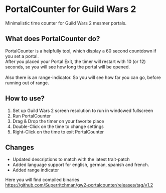 # PortalCounter for Guild Wars 2
Minimalistic time counter for Guild Wars 2 mesmer portals.<br>

## What does PortalCounter do?
PortalCounter is a helpfully tool, which display a 60 second countdown if you set a portal.<br>
After you placed your Portal Exit, the timer will restart with 10 (or 12) seconds, so you will see how long the portal will be opened.<br>
<br>
Also there is an range-indicator. So you will see how far you can go, before running out of range.

## How to use?
<ol>
<li>Set up Guild Wars 2 screen resolution to run in windowed fullscreen
<li>Run PortalCounter
<li>Drag & Drop the timer on your favorite place
<li>Double-Click on the time to change settings
<li>Right-Click on the time to exit PortalCounter
</ol>

## Changes
<ul>
<li>Updated descriptions to match with the latest trait-patch</li>
<li>Added language support for english, german, spanish and french.</li>
<li>Added range indicator</li>
</ul>

Here you will find compiled binaries<br>
https://github.com/Superritchman/gw2-portalcounter/releases/tag/v1.2
